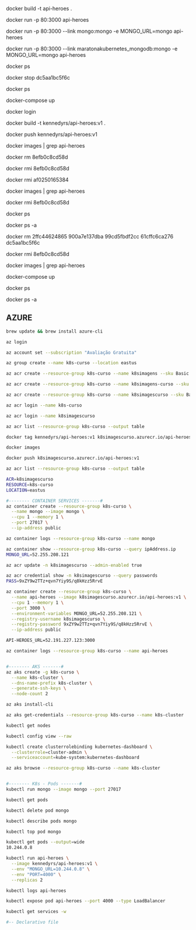 docker build -t api-heroes .

docker run -p 80:3000 api-heroes

docker run -p 80:3000 --link mongo:mongo -e MONGO_URL=mongo api-heroes

docker run -p 80:3000 --link maratonakubernetes_mongodb:mongo -e MONGO_URL=mongo api-heroes

docker ps

docker stop dc5aa1bc5f6c

docker ps

docker-compose up 

docker login

docker build -t kennedyrs/api-heroes:v1 .

docker push kennedyrs/api-heroes:v1

docker images | grep api-heroes

docker rm 8efb0c8cd58d

docker rmi 8efb0c8cd58d

docker rmi af0250165384

docker images | grep api-heroes

docker rmi 8efb0c8cd58d

docker ps

docker ps -a

docker rm 2ffc44624865 900a7e137dba 99cd5fbdf2cc 61cffc6ca276 dc5aa1bc5f6c

docker rmi 8efb0c8cd58d

docker images | grep api-heroes

docker-compose up 

docker ps

docker ps -a



## AZURE
```bash
brew update && brew install azure-cli

az login

az account set --subscription "Avaliação Gratuita"

az group create --name k8s-curso --location eastus

az acr create --resource-group k8s-curso --name k8simagens --sku Basic

az acr create --resource-group k8s-curso --name k8simagens-curso --sku Basic

az acr create --resource-group k8s-curso --name k8simagescurso --sku Basic

az acr login --name k8s-curso

az acr login --name k8simagescurso

az acr list --resource-group k8s-curso --output table

docker tag kennedyrs/api-heroes:v1 k8simagescurso.azurecr.io/api-heroes:v1

docker images

docker push k8simagescurso.azurecr.io/api-heroes:v1 

az acr list --resource-group k8s-curso --output table

ACR=k8simagescurso
RESOURCE=k8s-curso
LOCATION=eastus

#-------- CONTAINER SERVICES -------#
az container create --resource-group k8s-curso \
  --name mongo --image mongo \
  --cpu 1 --memory 1 \
  --port 27017 \
  --ip-address public

az container logs --resource-group k8s-curso --name mongo

az container show --resource-group k8s-curso --query ipAddress.ip
MONGO_URL=52.255.208.121

az acr update -n k8simagescurso --admin-enabled true

az acr credential show -n k8simagescurso --query passwords
PASS=9xZY9w2TTz+qvn7Yiy9S/q8kHzz5RrvE

az container create --resource-group k8s-curso \
  --name api-heroes --image k8simagescurso.azurecr.io/api-heroes:v1 \
  --cpu 1 --memory 1 \
  --port 3000 \
  --environment-variables MONGO_URL=52.255.208.121 \
  --registry-username k8simagescurso \
  --registry-password 9xZY9w2TTz+qvn7Yiy9S/q8kHzz5RrvE \
  --ip-address public

API-HEROES_URL=52.191.227.123:3000

az container logs --resource-group k8s-curso --name api-heroes


#-------- AKS -------#
az aks create -g k8s-curso \
  --name k8s-cluster \
  --dns-name-prefix k8s-cluster \
  --generate-ssh-keys \
  --node-count 2

az aks install-cli

az aks get-credentials --resource-group k8s-curso --name k8s-cluster

kubectl get nodes

kubectl config view --raw

kubectl create clusterrolebinding kubernetes-dashboard \
  --clusterrole=cluster-admin \
  --serviceaccount=kube-system:kubernetes-dashboard

az aks browse --resource-group k8s-curso --name k8s-cluster


#-------- K8s - Pods -------#
kubectl run mongo --image mongo --port 27017

kubectl get pods

kubectl delete pod mongo

kubectl describe pods mongo

kubectl top pod mongo

kubectl get pods --output=wide
10.244.0.8

kubectl run api-heroes \
  --image kennedyrs/api-heroes:v1 \
  --env "MONGO_URL=10.244.0.8" \
  --env "PORT=4000" \
  --replicas 2

kubectl logs api-heroes

kubectl expose pod api-heroes --port 4000 --type LoadBalancer

kubectl get services -w

#-- Declarativo file


```